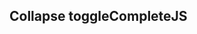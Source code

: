 <h2>Collapse toggle<span class="status complete">Complete</span><span class="status complete">JS</span></h2>
